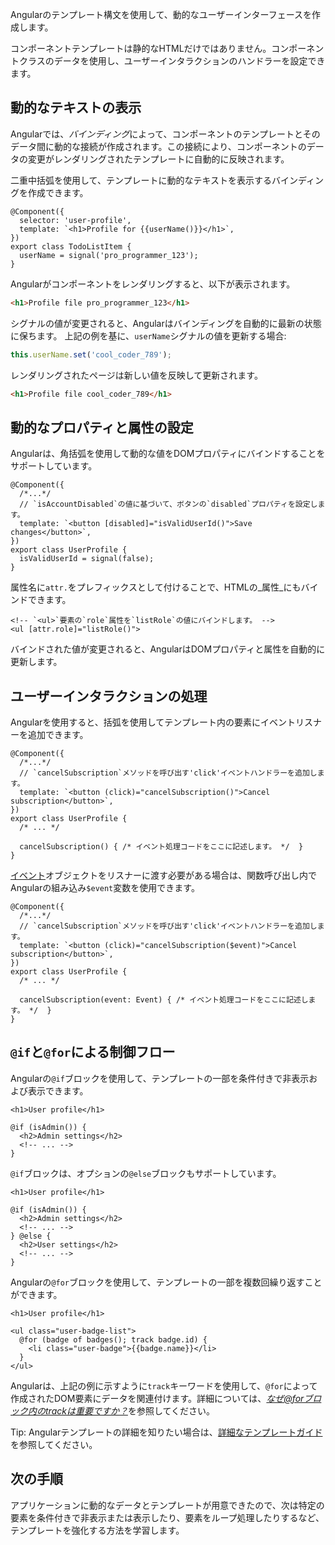<docs-decorative-header title="テンプレート" imgSrc="adev/src/assets/images/templates.svg"> <!-- markdownlint-disable-line -->
Angularのテンプレート構文を使用して、動的なユーザーインターフェースを作成します。
</docs-decorative-header>

コンポーネントテンプレートは静的なHTMLだけではありません。コンポーネントクラスのデータを使用し、ユーザーインタラクションのハンドラーを設定できます。

## 動的なテキストの表示

Angularでは、*バインディング*によって、コンポーネントのテンプレートとそのデータ間に動的な接続が作成されます。この接続により、コンポーネントのデータの変更がレンダリングされたテンプレートに自動的に反映されます。

二重中括弧を使用して、テンプレートに動的なテキストを表示するバインディングを作成できます。

```angular-ts
@Component({
  selector: 'user-profile',
  template: `<h1>Profile for {{userName()}}</h1>`,
})
export class TodoListItem {
  userName = signal('pro_programmer_123');
}
```

Angularがコンポーネントをレンダリングすると、以下が表示されます。

```html
<h1>Profile file pro_programmer_123</h1>
```

シグナルの値が変更されると、Angularはバインディングを自動的に最新の状態に保ちます。
上記の例を基に、`userName`シグナルの値を更新する場合:

```typescript
this.userName.set('cool_coder_789');
```

レンダリングされたページは新しい値を反映して更新されます。

```html
<h1>Profile file cool_coder_789</h1>
```

## 動的なプロパティと属性の設定

Angularは、角括弧を使用して動的な値をDOMプロパティにバインドすることをサポートしています。

```angular-ts
@Component({
  /*...*/
  // `isAccountDisabled`の値に基づいて、ボタンの`disabled`プロパティを設定します。
  template: `<button [disabled]="isValidUserId()">Save changes</button>`,
})
export class UserProfile {
  isValidUserId = signal(false);
}
```

属性名に`attr.`をプレフィックスとして付けることで、HTMLの_属性_にもバインドできます。

```angular-html
<!-- `<ul>`要素の`role`属性を`listRole`の値にバインドします。 -->
<ul [attr.role]="listRole()">
```

バインドされた値が変更されると、AngularはDOMプロパティと属性を自動的に更新します。

## ユーザーインタラクションの処理

Angularを使用すると、括弧を使用してテンプレート内の要素にイベントリスナーを追加できます。

```angular-ts
@Component({
  /*...*/
  // `cancelSubscription`メソッドを呼び出す'click'イベントハンドラーを追加します。
  template: `<button (click)="cancelSubscription()">Cancel subscription</button>`,
})
export class UserProfile {
  /* ... */

  cancelSubscription() { /* イベント処理コードをここに記述します。 */  }
}
```

[イベント](https://developer.mozilla.org/docs/Web/API/Event)オブジェクトをリスナーに渡す必要がある場合は、関数呼び出し内でAngularの組み込み`$event`変数を使用できます。

```angular-ts
@Component({
  /*...*/
  // `cancelSubscription`メソッドを呼び出す'click'イベントハンドラーを追加します。
  template: `<button (click)="cancelSubscription($event)">Cancel subscription</button>`,
})
export class UserProfile {
  /* ... */

  cancelSubscription(event: Event) { /* イベント処理コードをここに記述します。 */  }
}
```

## `@if`と`@for`による制御フロー

Angularの`@if`ブロックを使用して、テンプレートの一部を条件付きで非表示および表示できます。

```angular-html
<h1>User profile</h1>

@if (isAdmin()) {
  <h2>Admin settings</h2>
  <!-- ... -->
}
```

`@if`ブロックは、オプションの`@else`ブロックもサポートしています。

```angular-html
<h1>User profile</h1>

@if (isAdmin()) {
  <h2>Admin settings</h2>
  <!-- ... -->
} @else {
  <h2>User settings</h2>
  <!-- ... -->
}
```

Angularの`@for`ブロックを使用して、テンプレートの一部を複数回繰り返すことができます。

```angular-html
<h1>User profile</h1>

<ul class="user-badge-list">
  @for (badge of badges(); track badge.id) {
    <li class="user-badge">{{badge.name}}</li>
  }
</ul>
```

Angularは、上記の例に示すように`track`キーワードを使用して、`@for`によって作成されたDOM要素にデータを関連付けます。詳細については、[_なぜ@forブロック内のtrackは重要ですか？_](guide/templates/control-flow#why-is-track-in-for-blocks-important)を参照してください。

Tip: Angularテンプレートの詳細を知りたい場合は、[詳細なテンプレートガイド](guide/templates)を参照してください。

## 次の手順

アプリケーションに動的なデータとテンプレートが用意できたので、次は特定の要素を条件付きで非表示または表示したり、要素をループ処理したりするなど、テンプレートを強化する方法を学習します。

<docs-pill-row>
  <docs-pill title="依存性の注入によるモジュール設計" href="essentials/dependency-injection" />
  <docs-pill title="詳細なテンプレートガイド" href="guide/templates" />
</docs-pill-row>
